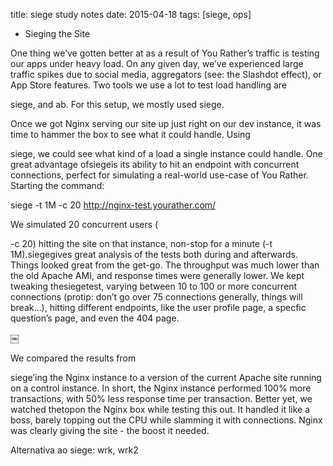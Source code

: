 title: siege study notes
date: 2015-04-18
tags: [siege, ops]


- Sieging the Site

One thing we’ve gotten better at as a result of You Rather’s traffic is testing our apps under heavy load. On any given day, we’ve experienced large traffic spikes due to social media, aggregators (see: the Slashdot effect), or App Store features. Two tools we use a lot to test load handling are

siege, and ab. For this setup, we mostly used siege.

Once we got Nginx serving our site up just right on our dev instance, it was time to hammer the box to see what it could handle. Using

siege, we could see what kind of a load a single instance could handle. One great advantage ofsiegeis its ability to hit an endpoint with concurrent connections, perfect for simulating a real-world use-case of You Rather. Starting the command:

siege -t 1M -c 20 http://nginx-test.yourather.com/

We simulated 20 concurrent users (

-c 20) hitting the site on that instance, non-stop for a minute (-t 1M).siegegives great analysis of the tests both during and afterwards. Things looked great from the get-go. The throughput was much lower than the old Apache AMI, and response times were generally lower. We kept tweaking thesiegetest, varying between 10 to 100 or more concurrent connections (protip: don’t go over 75 connections generally, things will break…), hitting different endpoints, like the user profile page, a specfic question’s page, and even the 404 page.

￼

We compared the results from

siege’ing the Nginx instance to a version of the current Apache site running on a control instance. In short, the Nginx instance performed 100% more transactions, with 50% less response time per transaction. Better yet, we watched thetopon the Nginx box while testing this out. It handled it like a boss, barely topping out the CPU while slamming it with connections. Nginx was clearly giving the site - the boost it needed.

Alternativa ao siege: wrk, wrk2
